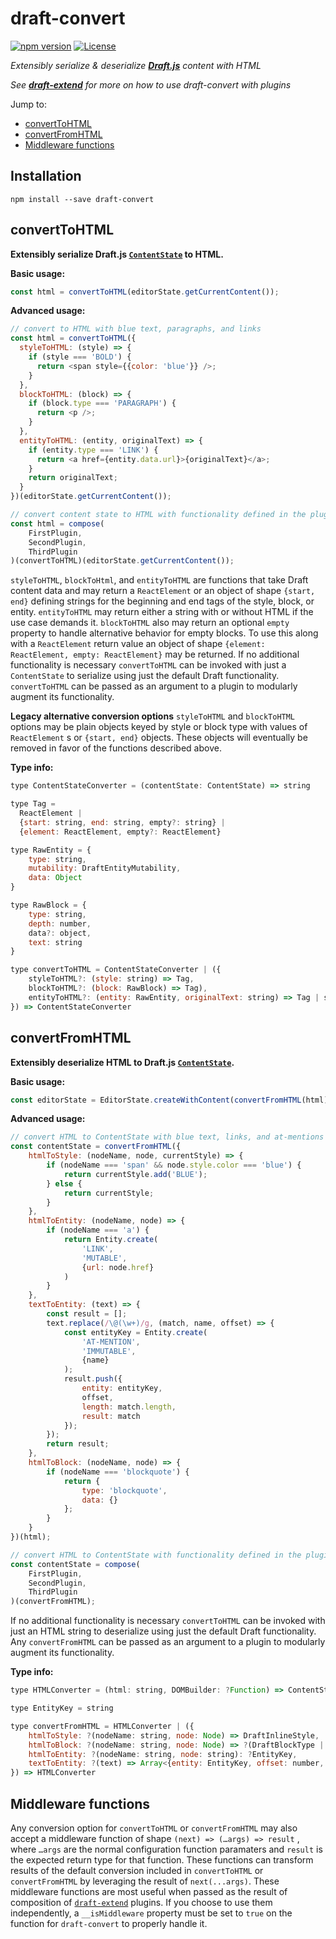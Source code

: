 # **draft-convert**

[![npm version](https://badge.fury.io/js/draft-convert.svg)](https://www.npmjs.com/package/draft-convert) [![License](https://img.shields.io/badge/License-Apache%202.0-blue.svg)](https://opensource.org/licenses/Apache-2.0)

*Extensibly serialize & deserialize [**Draft.js**](http://draftjs.org/) content with HTML*

*See [**draft-extend**](http://github.com/HubSpot/draft-extend) for more on how to use draft-convert with plugins*

Jump to:

- [convertToHTML](#converttohtml)
- [convertFromHTML](#convertfromhtml)
- [Middleware functions](#middleware-functions)

## Installation

    npm install --save draft-convert


## convertToHTML

**Extensibly serialize Draft.js [`ContentState`](http://facebook.github.io/draft-js/docs/api-reference-content-state.html#content) to HTML.**

**Basic usage:**
```javascript
const html = convertToHTML(editorState.getCurrentContent());
```
**Advanced usage:**
```javascript
// convert to HTML with blue text, paragraphs, and links
const html = convertToHTML({
  styleToHTML: (style) => {
    if (style === 'BOLD') {
      return <span style={{color: 'blue'}} />;
    }
  },
  blockToHTML: (block) => {
    if (block.type === 'PARAGRAPH') {
      return <p />;
    }
  },
  entityToHTML: (entity, originalText) => {
    if (entity.type === 'LINK') {
      return <a href={entity.data.url}>{originalText}</a>;
    }
    return originalText;
  }
})(editorState.getCurrentContent());

// convert content state to HTML with functionality defined in the plugins applied
const html = compose(
    FirstPlugin,
    SecondPlugin,
    ThirdPlugin
)(convertToHTML)(editorState.getCurrentContent());
```


`styleToHTML`, `blockToHtml`, and `entityToHTML` are functions that take Draft content data and may return a `ReactElement` or an object of shape `{start, end}`  defining strings for the beginning and end tags of the style, block, or entity. `entityToHTML` may return either a string with or without HTML if the use case demands it. `blockToHTML` also may return an optional `empty` property to handle alternative behavior for empty blocks. To use this along with a `ReactElement` return value an object of shape `{element: ReactElement, empty: ReactElement}` may be returned. If no additional functionality is necessary `convertToHTML` can be invoked with just a `ContentState` to serialize using just the default Draft functionality. `convertToHTML` can be passed as an argument to a plugin to modularly augment its functionality.

**Legacy alternative conversion options**
`styleToHTML` and `blockToHTML` options may be plain objects keyed by style or block type with values of `ReactElement` s or `{start, end}`  objects. These objects will eventually be removed in favor of the functions described above.

**Type info:**
```javascript
type ContentStateConverter = (contentState: ContentState) => string

type Tag =
  ReactElement |
  {start: string, end: string, empty?: string} |
  {element: ReactElement, empty?: ReactElement}

type RawEntity = {
    type: string,
    mutability: DraftEntityMutability,
    data: Object
}

type RawBlock = {
    type: string,
    depth: number,
    data?: object,
    text: string
}

type convertToHTML = ContentStateConverter | ({
    styleToHTML?: (style: string) => Tag,
    blockToHTML?: (block: RawBlock) => Tag),
    entityToHTML?: (entity: RawEntity, originalText: string) => Tag | string
}) => ContentStateConverter
```

## convertFromHTML

**Extensibly deserialize HTML to Draft.js [`ContentState`](http://facebook.github.io/draft-js/docs/api-reference-content-state.html#content).**

**Basic usage:**
```javascript
const editorState = EditorState.createWithContent(convertFromHTML(html));
```

**Advanced usage:**
```javascript
// convert HTML to ContentState with blue text, links, and at-mentions
const contentState = convertFromHTML({
    htmlToStyle: (nodeName, node, currentStyle) => {
        if (nodeName === 'span' && node.style.color === 'blue') {
            return currentStyle.add('BLUE');
        } else {
            return currentStyle;
        }
    },
    htmlToEntity: (nodeName, node) => {
        if (nodeName === 'a') {
            return Entity.create(
                'LINK',
                'MUTABLE',
                {url: node.href}
            )
        }
    },
    textToEntity: (text) => {
        const result = [];
        text.replace(/\@(\w+)/g, (match, name, offset) => {
            const entityKey = Entity.create(
                'AT-MENTION',
                'IMMUTABLE',
                {name}
            );
            result.push({
                entity: entityKey,
                offset,
                length: match.length,
                result: match
            });
        });
        return result;
    },
    htmlToBlock: (nodeName, node) => {
        if (nodeName === 'blockquote') {
            return {
                type: 'blockquote',
                data: {}
            };
        }
    }
})(html);

// convert HTML to ContentState with functionality defined in the plugins applied
const contentState = compose(
    FirstPlugin,
    SecondPlugin,
    ThirdPlugin
)(convertFromHTML);
```

If no additional functionality is necessary `convertToHTML` can be invoked with just an HTML string to deserialize using just the default Draft functionality. Any `convertFromHTML` can be passed as an argument to a plugin to modularly augment its functionality.

**Type info:**
```javascript
type HTMLConverter = (html: string, DOMBuilder: ?Function) => ContentState

type EntityKey = string

type convertFromHTML = HTMLConverter | ({
    htmlToStyle: ?(nodeName: string, node: Node) => DraftInlineStyle,
    htmlToBlock: ?(nodeName: string, node: Node) => ?(DraftBlockType | {type: DraftBlockType, data: object}),
    htmlToEntity: ?(nodeName: string, node: string): ?EntityKey,
    textToEntity: ?(text) => Array<{entity: EntityKey, offset: number, length: number, result: ?string}>
}) => HTMLConverter
```

## Middleware functions

Any conversion option for `convertToHTML`  or `convertFromHTML` may also accept a middleware function of shape `(next) => (…args) => result` , where `…args` are the normal configuration function paramaters and `result` is the expected return type for that function. These functions can transform results of the default conversion included in `convertToHTML` or `convertFromHTML` by leveraging the result of `next(...args)`. These middleware functions are most useful when passed as the result of composition of [`draft-extend`](http://github.com/HubSpot/draft-extend) plugins. If you choose to use them independently, a `__isMiddleware` property must be set to `true` on the function for `draft-convert` to properly handle it.

